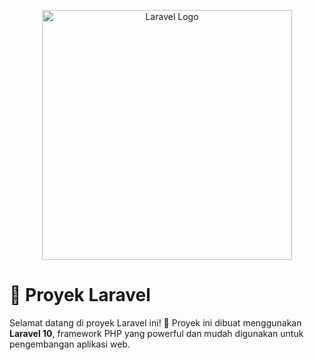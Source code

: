 <p align="center">
  <a href="https://laravel.com" target="_blank">
    <img src="https://raw.githubusercontent.com/laravel/art/master/logo-lockup/5%20SVG/2%20CMYK/1%20Full%20Color/laravel-logolockup-cmyk-red.svg" width="400" alt="Laravel Logo">
  </a>
</p>

# 📌 Proyek Laravel

Selamat datang di proyek Laravel ini! 🚀 Proyek ini dibuat menggunakan **Laravel 10**, framework PHP yang powerful dan mudah digunakan untuk pengembangan aplikasi web.
